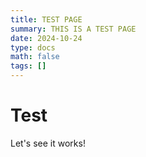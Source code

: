 ```yaml
---
title: TEST PAGE
summary: THIS IS A TEST PAGE
date: 2024-10-24
type: docs
math: false
tags: []
---
```


# Test

Let's see it works!